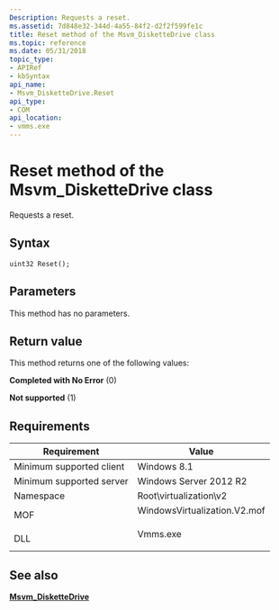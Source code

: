 ```yaml
---
Description: Requests a reset.
ms.assetid: 7d848e32-344d-4a55-84f2-d2f2f599fe1c
title: Reset method of the Msvm_DisketteDrive class
ms.topic: reference
ms.date: 05/31/2018
topic_type: 
- APIRef
- kbSyntax
api_name: 
- Msvm_DisketteDrive.Reset
api_type: 
- COM
api_location: 
- vmms.exe
---
```


# Reset method of the Msvm\_DisketteDrive class

Requests a reset.

## Syntax


```mof
uint32 Reset();
```



## Parameters

This method has no parameters.

## Return value

This method returns one of the following values:

<dl> <dt>

**Completed with No Error** (0)
</dt> <dt>

**Not supported** (1)
</dt> </dl>

## Requirements



| Requirement | Value |
|-------------------------------------|---------------------------------------------------------------------------------------------------------|
| Minimum supported client<br/> | Windows 8.1<br/>                                                                                  |
| Minimum supported server<br/> | Windows Server 2012 R2<br/>                                                                       |
| Namespace<br/>                | Root\\virtualization\\v2<br/>                                                                     |
| MOF<br/>                      | <dl> <dt>WindowsVirtualization.V2.mof</dt> </dl> |
| DLL<br/>                      | <dl> <dt>Vmms.exe</dt> </dl>                     |



## See also

<dl> <dt>

[**Msvm\_DisketteDrive**](msvm-diskettedrive.md)
</dt> </dl>

 

 




